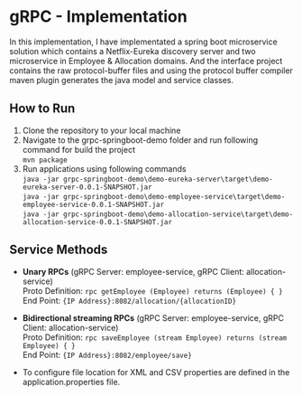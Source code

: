 # gRPC -  Implementation

In this implementation, I have implementated a spring boot microservice solution which contains a Netflix-Eureka discovery server and two microservice in Employee & Allocation domains. And the interface project contains the raw protocol-buffer files and using the protocol buffer compiler maven plugin generates the java model and service classes.

## How to Run
1. Clone the repository to your local machine
2. Navigate to the grpc-springboot-demo folder and run following command for build the project<br/> 
`mvn package`
3. Run applications using following commands
<br/>`java -jar grpc-springboot-demo\demo-eureka-server\target\demo-eureka-server-0.0.1-SNAPSHOT.jar`<br/>
`java -jar grpc-springboot-demo\demo-employee-service\target\demo-employee-service-0.0.1-SNAPSHOT.jar`<br/>
`java -jar grpc-springboot-demo\demo-allocation-service\target\demo-allocation-service-0.0.1-SNAPSHOT.jar`

## Service Methods

 - **Unary RPCs** (gRPC Server: employee-service, gRPC Client: allocation-service) <br/>
 Proto Definition:  `rpc getEmployee (Employee) returns (Employee) {
    }`<br/>
     End Point: `{IP Address}:8082/allocation/{allocationID}`
 
 - **Bidirectional streaming RPCs** (gRPC Server: employee-service, gRPC Client: allocation-service)<br/>
 Proto Definition: `rpc saveEmployee (stream Employee) returns (stream Employee) {
    }`<br/>
    End Point: `{IP Address}:8082/employee/save}`

  - To configure file location for XML and CSV properties are defined in the application.properties file.
